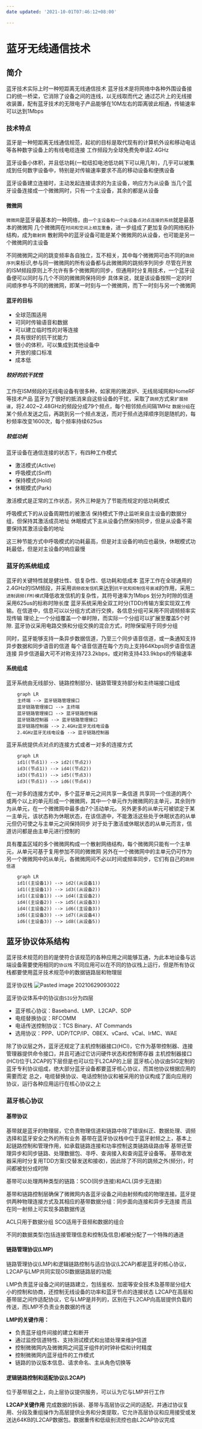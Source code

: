 ```yaml
---
date updated: '2021-10-01T07:46:12+08:00'

---
```


# 蓝牙无线通信技术

## 简介

蓝牙技术实际上时一种短距离无线通信技术
蓝牙技术是将网络中各种外围设备接口的统一桥梁，它消除了设备之间的连线，以无线取而代之
通过芯片上的无线接收装置，配有蓝牙技术的无限电子产品能够在10M左右的距离彼此相通，传输速率可以达到1Mbps

### 技术特点

蓝牙是一种短距离无线通信规范，起初的目标是取代现有的计算机外设和移动电话等各种数字设备上的有线电缆连接
工作频段为全球免费免申请2.4GHz

蓝牙设备小体积，并且低功耗(一粒纽扣电池低功耗下可以用几年)，几乎可以被集成到任何数字设备中，特别是对传输速率要求不高的移动设备和便携设备

蓝牙设备建立连接时，主动发起连接请求的为主设备，响应方为从设备
当几个蓝牙设备连接成一个微微网时，只有一个主设备，其余的都是从设备

#### 微微网

`微微网`是蓝牙最基本的一种网络，由`一个主设备和一个从设备点对点连接的系统`就是最基本的微微网
几个微微网在`时间和空间上相互重叠`，进一步组成了更加复杂的网络拓扑结构，成为`散射网`
散射网中的蓝牙设备可能是某个微微网的从设备，也可能是另一个微微网的主设备

不同微微网之间的跳变频率各自独立，互不相关，其中每个微微网可由不同的`跳频序列`来标识,参与同一微微网的所有设备都与此微微网的跳频序列同步
尽管在开放的ISM频段原则上不允许有多个微微网的同步，但通用时分复用技术，一个蓝牙设备便可以同时与几个不同的微微网保持同步
具体来说，就是该设备按照一定的时间顺序参与不同的微微网，即某一时刻与一个微微网，而下一时刻与另一个微微网

#### 蓝牙的目标

- 全球范围适用
- 可同时传输语音和数据
- 可以建立临时性的对等连接
- 具有很好的抗干扰能力
- 很小的体积，可以集成到其他设备中
- 开放的接口标准
- 成本低

##### 较好的抗干扰性

工作在ISM频段的无线电设备有很多种，如家用的微波炉、无线局域网和HomeRF等技术产品
蓝牙为了很好的抵消来自这些设备的干扰，采取了`跳频`方式来`扩展频谱`，将2.402~2.48GHz的频段分成79个频点，每个相邻频点间隔1MHz
`数据分组`在某个频点发送之后，再跳到另一个频点发送，而对于频点选择顺序则是随机的，每秒频率改变1600次，每个频率持续625us

##### 较低功耗

蓝牙设备在通信连接的状态下，有四种工作模式

- 激活模式(Active)
- 呼吸模式(Sniff)
- 保持模式(Hold)
- 休眠模式(Park)

激活模式是正常的工作状态，另外三种是为了节能而规定的低功耗模式

呼吸模式下的从设备周期性的被激活
保持模式下停止监听来自主设备的数据分组，但保持其激活成员地址
休眠模式下主从设备仍然保持同步，但是从设备不需要保持其激活设备的地址

这三种节能方式中呼吸模式的功耗最高，但是对主设备的响应也最快，休眠模式功耗最低，但是对主设备的响应最慢

### 蓝牙的系统组成

蓝牙的关键特性就是健壮性、低复杂性、低功耗和低成本
蓝牙工作在全球通用的2.4GHz的ISM频段，并采用`调频收发信机`来达到`抗干扰和抑制信号衰减`的作用，采用`二进制调频(FM)模式`降低收发信机的复杂性，其符号速率为1Mbps
划分为时隙的信道采用625us的标称时隙长度
蓝牙系统采用全双工时分(TDD)传输方案实现双工传输。在信道中，信息可以以分组方式进行交换，各信息分组可采用不同调频频率实现传输
理论上一个分组覆盖一个单时隙，而实际一个分组可以扩展至覆盖5个时隙.
蓝牙协议采用电路交换和分组交换的混合方式，时隙保留用于同步分组

同时，蓝牙能够支持一条异步数据信道，乃至三个同步语音信道，或一条通知支持异步数据和同步语音的信道
每个语音信道在每个方向上支持64Kbps同步语音信道连接
异步信道最大可不对称支持723.2kbps，或对称支持433.9kbps的传输速率

#### 系统组成

蓝牙系统由无线部分、链路控制部分、链路管理支持部分和主终端接口组成

```mermaid
	graph LR
	主终端 --> 蓝牙链路管理接口
	蓝牙链路管理接口 --> 主终端 
	蓝牙链路管理接口 --> 蓝牙链路控制器
	蓝牙链路控制器 --> 蓝牙链路管理接口
	蓝牙链路控制器 --> 2.4GHz蓝牙无线电设备
	2.4GHz蓝牙无线电设备 --> 蓝牙链路控制器
```

蓝牙系统提供点对点的连接方式或者一对多的连接方式

```mermaid
	graph LR
	id1((节点1)) --> id2((节点2))
	id3((节点1)) --> id4((节点2))
	id3((节点1)) --> id5((节点3))
	id3((节点1)) --> id6((节点4))
```

在一对多的连接方式中，多个蓝牙单元之间共享一条信道
共享同一个信道的两个或两个以上的单元形成一个微微网，其中一个单元作为微微网的主单元，其余则作为从单元，在一个微微网中最多由7个活动单元。
另外更多的从单元可被锁定于某一主单元，该状态称为休眠状态，在该信道中，不能激活这些处于休眠状态的从单元但仍可使之与主单元之间保持同步
对于处于激活或休眠状态的从单元而言，信道访问都是由主单元进行控制的

具有覆盖区域的多个微微网构成一个散射网络结构，每个微微网只能有一个主单元，从单元可基于复用参加不同的微微网
另外在一个微微网中的主单元仍可作为另一个微微网中的从单元，各微微网间不必以时间或频率同步，它们有自己的`跳频信道`

```mermaid
	graph LR
	id1((主设备1)) --> id2((从设备1))
	id1((主设备1)) --> id3((从设备2))
	id1((主设备1)) --> id4((主设备2))
	id4((主设备2)) --> id5((从设备3))
	id4((主设备2)) --> id6((主设备3))
	id6((主设备3)) --> id7((从设备4))
	id6((主设备3)) --> id8((从设备5))
```

## 蓝牙协议体系结构

蓝牙技术规范的目的是使符合该规范的各种应用之间能够互通，为此本地设备与远端设备需要使用相同的`协议栈`
不同应用可以在不同的协议栈上运行，但是所有协议栈都要使用蓝牙技术规范中的数据链路层和物理层

蓝牙协议栈
![Pasted image 20210629093022](../../../../pictures/Pasted%20image%2020210629093022.png)

蓝牙协议体系中的协议由`SIG`分为四层

- 蓝牙核心协议：Baseband、LMP、L2CAP、SDP
- 电缆替换协议：RFCOMM
- 电话传送控制协议：TCS Binary、AT Commands
- 选用协议：PPP、UDP/TCP/IP、OBEX、vCard、vCal、IrMC、WAE

除了协议层之外，蓝牙还规定了主机控制器接口(HCI)，它作为基带控制器、连接管理器提供命令接口，并且可通过它访问硬件状态和控制寄存器
主机控制器接口(HCI)位于L2CAP的下层但是也可以位于L2CAP的上层
蓝牙核心协议由SIG定制的蓝牙专利协议组成，绝大部分蓝牙设备都要蓝牙核心协议，而其他协议根据应用的需要而定
总之，电缆替换协议、电话控制协议和被采用的协议构成了面向应用的协议，运行各种应用运行在核心协议之上

### 蓝牙核心协议

#### 基带协议

基带就是蓝牙的物理层，它负责物理信道和链路中除了错误纠正、数据处理、调频选择和蓝牙安全之外的所有业务
基带在蓝牙协议栈中位于蓝牙射频之上，基本上起链路控制和管理作用，如承载链路连接和功率控制这类链路级路由等
基带还管理异步和同步链路、处理数据包、寻呼、查询接入和查询蓝牙设备等。
基带收发器采用时分复用TDD方案(交替发送和接收)，因此除了不同的跳频之外(频分)，时间都被划分成时隙

基带可以处理两种类型的链路：SCO(同步连接)和ACL(异步无连接)

基带和链路控制层确保了微微网内各蓝牙设备之间由射频构成的物理连接。蓝牙提供两种物理连接方式及其相应的基带数据分组：同步面向连接和异步无连接
而且在同一射频上可实现多路数据传送

ACL只用于数据分组
SCO适用于音频和数据的组合

不同的数据类型(包括连接管理信息和控制及信息)都被分配了一个特殊的通道

#### 链路管理协议(LMP)

链路管理协议(LMP)和逻辑链路控制与适应协议(L2CAP)都是蓝牙的核心协议，L2CAP与LMP共同实现OSI数据链路层的功能

LMP负责蓝牙设备之间的链路建立，包括鉴权、加密等安全技术及基带层分组大小的控制和协商，还控制无线设备的功率和蓝牙节点的连接状态
L2CAP在高层和基带层之间作适配协议，它与LMP是并列的，区别在于L2CAP向高层提供负载的传送，而LMP不负责业务数据的传送

**LMP的关键作用：**

- 负责蓝牙组件间接的建立和断开
- 通过监控信道特性、支持测试模式和出错处理来维护信道
- 控制微微网内及微微网之间蓝牙组件的时钟补偿和计时精度
- 控制微微网内蓝牙组件的工作模式
- 链路的协议版本信息、请求命名、主从角色切换等

#### 逻辑链路控制和适配协议(L2CAP)

位于基带层之上，向上层协议提供服务，可以认为它与LMP并行工作

**L2CAP关键作用**
完成数据的拆装、基带与高层协议之间的适配，并通过协议复用、分段及重组操作为高层提供业务和分类提取，它允许高层协议和应用接受或发送达64KB的L2CAP数据包。数据重传和低级别流控也由L2CAP协议完成
